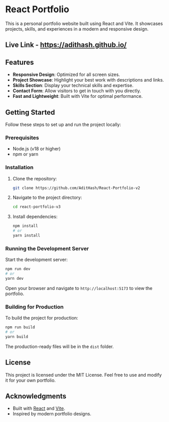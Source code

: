 # React Portfolio

This is a personal portfolio website built using React and Vite. It showcases projects, skills, and experiences in a modern and responsive design.

## Live Link - https://adithash.github.io/

## Features

- **Responsive Design**: Optimized for all screen sizes.
- **Project Showcase**: Highlight your best work with descriptions and links.
- **Skills Section**: Display your technical skills and expertise.
- **Contact Form**: Allow visitors to get in touch with you directly.
- **Fast and Lightweight**: Built with Vite for optimal performance.

## Getting Started

Follow these steps to set up and run the project locally:

### Prerequisites

- Node.js (v18 or higher)
- npm or yarn

### Installation

1. Clone the repository:
   ```bash
   git clone https://github.com/AditHash/React-Portfolio-v2
   ```
2. Navigate to the project directory:
   ```bash
   cd react-portfolio-v3
   ```
3. Install dependencies:
   ```bash
   npm install
   # or
   yarn install
   ```

### Running the Development Server

Start the development server:
```bash
npm run dev
# or
yarn dev
```
Open your browser and navigate to `http://localhost:5173` to view the portfolio.

### Building for Production

To build the project for production:
```bash
npm run build
# or
yarn build
```
The production-ready files will be in the `dist` folder.

## License

This project is licensed under the MIT License. Feel free to use and modify it for your own portfolio.

## Acknowledgments

- Built with [React](https://reactjs.org/) and [Vite](https://vitejs.dev/).
- Inspired by modern portfolio designs.
